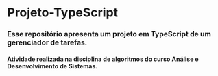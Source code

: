 # Projeto-TypeScript

### Esse repositório apresenta um projeto em TypeScript de um gerenciador de tarefas. 
#### Atividade realizada na disciplina de algoritmos do curso Análise e Desenvolvimento de Sistemas. 
